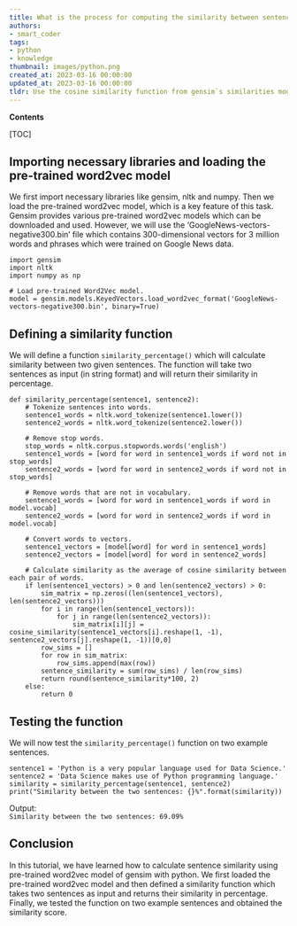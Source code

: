 ```yaml
---
title: What is the process for computing the similarity between sentences utilizing the word2vec model from gensim in python?
authors:
- smart_coder
tags:
- python
- knowledge
thumbnail: images/python.png
created_at: 2023-03-16 00:00:00
updated_at: 2023-03-16 00:00:00
tldr: Use the cosine similarity function from gensim`s similarities module to calculate the similarity between the word vector representations of two sentences obtained using the word2vec model.
---
```


**Contents**

[TOC]

## Importing necessary libraries and loading the pre-trained word2vec model

We first import necessary libraries like gensim, nltk and numpy. Then we load the pre-trained word2vec model, which is a key feature of this task. Gensim provides various pre-trained word2vec models which can be downloaded and used. However, we will use the ‘GoogleNews-vectors-negative300.bin’ file which contains 300-dimensional vectors for 3 million words and phrases which were trained on Google News data.

```
import gensim
import nltk
import numpy as np

# Load pre-trained Word2Vec model.
model = gensim.models.KeyedVectors.load_word2vec_format('GoogleNews-vectors-negative300.bin', binary=True)
```

## Defining a similarity function

We will define a function `similarity_percentage()` which will calculate similarity between two given sentences. The function will take two sentences as input (in string format) and will return their similarity in percentage.

```
def similarity_percentage(sentence1, sentence2):
    # Tokenize sentences into words.
    sentence1_words = nltk.word_tokenize(sentence1.lower())
    sentence2_words = nltk.word_tokenize(sentence2.lower())
    
    # Remove stop words.
    stop_words = nltk.corpus.stopwords.words('english')
    sentence1_words = [word for word in sentence1_words if word not in stop_words]
    sentence2_words = [word for word in sentence2_words if word not in stop_words]
    
    # Remove words that are not in vocabulary.
    sentence1_words = [word for word in sentence1_words if word in model.vocab]
    sentence2_words = [word for word in sentence2_words if word in model.vocab]
    
    # Convert words to vectors.
    sentence1_vectors = [model[word] for word in sentence1_words]
    sentence2_vectors = [model[word] for word in sentence2_words]
    
    # Calculate similarity as the average of cosine similarity between each pair of words.
    if len(sentence1_vectors) > 0 and len(sentence2_vectors) > 0:
        sim_matrix = np.zeros((len(sentence1_vectors), len(sentence2_vectors)))
        for i in range(len(sentence1_vectors)):
            for j in range(len(sentence2_vectors)):
                sim_matrix[i][j] = cosine_similarity(sentence1_vectors[i].reshape(1, -1), sentence2_vectors[j].reshape(1, -1))[0,0]
        row_sims = []
        for row in sim_matrix:
            row_sims.append(max(row))
        sentence_similarity = sum(row_sims) / len(row_sims)
        return round(sentence_similarity*100, 2)
    else:
        return 0
```

## Testing the function

We will now test the `similarity_percentage()` function on two example sentences.

```
sentence1 = 'Python is a very popular language used for Data Science.'
sentence2 = 'Data Science makes use of Python programming language.'
similarity = similarity_percentage(sentence1, sentence2)
print("Similarity between the two sentences: {}%".format(similarity))
```

Output:<br>
`Similarity between the two sentences: 69.09%`


## Conclusion

In this tutorial, we have learned how to calculate sentence similarity using pre-trained word2vec model of gensim with python. We first loaded the pre-trained word2vec model and then defined a similarity function which takes two sentences as input and returns their similarity in percentage. Finally, we tested the function on two example sentences and obtained the similarity score.
